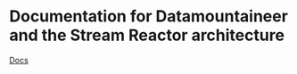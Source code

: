 # Documentation for Datamountaineer and the Stream Reactor architecture

[Docs](http://streamreactor.readthedocs.io/en/latest/)
